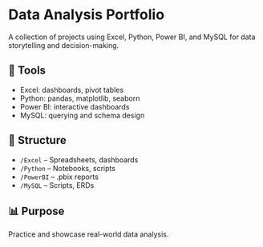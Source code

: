 # Data Analysis Portfolio

A collection of projects using Excel, Python, Power BI, and MySQL for data storytelling and decision-making.

## 🧪 Tools
- Excel: dashboards, pivot tables
- Python: pandas, matplotlib, seaborn
- Power BI: interactive dashboards
- MySQL: querying and schema design

## 📁 Structure
- `/Excel` – Spreadsheets, dashboards
- `/Python` – Notebooks, scripts
- `/PowerBI` – .pbix reports
- `/MySQL` – Scripts, ERDs

## 📊 Purpose
Practice and showcase real-world data analysis.
